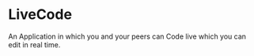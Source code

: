 # LiveCode
An Application in which you and your peers can Code live which you can edit in real time.
